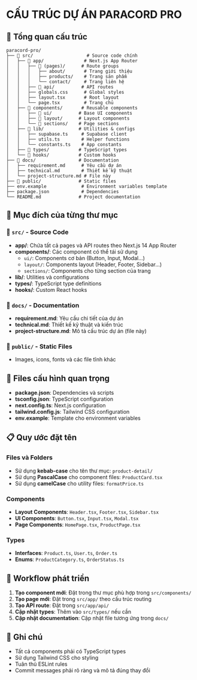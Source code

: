 # CẤU TRÚC DỰ ÁN PARACORD PRO

## 📁 Tổng quan cấu trúc

```
paracord-pro/
├── 📁 src/                    # Source code chính
│   ├── 📁 app/               # Next.js App Router
│   │   ├── 📁 (pages)/      # Route groups
│   │   │   ├── about/       # Trang giới thiệu
│   │   │   ├── products/    # Trang sản phẩm
│   │   │   └── contact/     # Trang liên hệ
│   │   ├── 📁 api/          # API routes
│   │   ├── globals.css      # Global styles
│   │   ├── layout.tsx       # Root layout
│   │   └── page.tsx         # Trang chủ
│   ├── 📁 components/       # Reusable components
│   │   ├── 📁 ui/          # Base UI components
│   │   ├── 📁 layout/      # Layout components
│   │   └── 📁 sections/    # Page sections
│   ├── 📁 lib/             # Utilities & configs
│   │   ├── supabase.ts     # Supabase client
│   │   ├── utils.ts        # Helper functions
│   │   └── constants.ts    # App constants
│   ├── 📁 types/           # TypeScript types
│   └── 📁 hooks/           # Custom hooks
├── 📁 docs/                # Documentation
│   ├── requirement.md      # Yêu cầu dự án
│   ├── technical.md        # Thiết kế kỹ thuật
│   └── project-structure.md # File này
├── 📁 public/              # Static files
├── env.example             # Environment variables template
├── package.json            # Dependencies
└── README.md              # Project documentation
```

## 🎯 Mục đích của từng thư mục

### 📁 `src/` - Source Code

- **app/**: Chứa tất cả pages và API routes theo Next.js 14 App Router
- **components/**: Các component có thể tái sử dụng
  - `ui/`: Components cơ bản (Button, Input, Modal...)
  - `layout/`: Components layout (Header, Footer, Sidebar...)
  - `sections/`: Components cho từng section của trang
- **lib/**: Utilities và configurations
- **types/**: TypeScript type definitions
- **hooks/**: Custom React hooks

### 📁 `docs/` - Documentation

- **requirement.md**: Yêu cầu chi tiết của dự án
- **technical.md**: Thiết kế kỹ thuật và kiến trúc
- **project-structure.md**: Mô tả cấu trúc dự án (file này)

### 📁 `public/` - Static Files

- Images, icons, fonts và các file tĩnh khác

## 🔧 Files cấu hình quan trọng

- **package.json**: Dependencies và scripts
- **tsconfig.json**: TypeScript configuration
- **next.config.ts**: Next.js configuration
- **tailwind.config.js**: Tailwind CSS configuration
- **env.example**: Template cho environment variables

## 📋 Quy ước đặt tên

### Files và Folders

- Sử dụng **kebab-case** cho tên thư mục: `product-detail/`
- Sử dụng **PascalCase** cho component files: `ProductCard.tsx`
- Sử dụng **camelCase** cho utility files: `formatPrice.ts`

### Components

- **Layout Components**: `Header.tsx`, `Footer.tsx`, `Sidebar.tsx`
- **UI Components**: `Button.tsx`, `Input.tsx`, `Modal.tsx`
- **Page Components**: `HomePage.tsx`, `ProductPage.tsx`

### Types

- **Interfaces**: `Product.ts`, `User.ts`, `Order.ts`
- **Enums**: `ProductCategory.ts`, `OrderStatus.ts`

## 🚀 Workflow phát triển

1. **Tạo component mới**: Đặt trong thư mục phù hợp trong `src/components/`
2. **Tạo page mới**: Đặt trong `src/app/` theo cấu trúc routing
3. **Tạo API route**: Đặt trong `src/app/api/`
4. **Cập nhật types**: Thêm vào `src/types/` nếu cần
5. **Cập nhật documentation**: Cập nhật file tương ứng trong `docs/`

## 📝 Ghi chú

- Tất cả components phải có TypeScript types
- Sử dụng Tailwind CSS cho styling
- Tuân thủ ESLint rules
- Commit messages phải rõ ràng và mô tả đúng thay đổi
